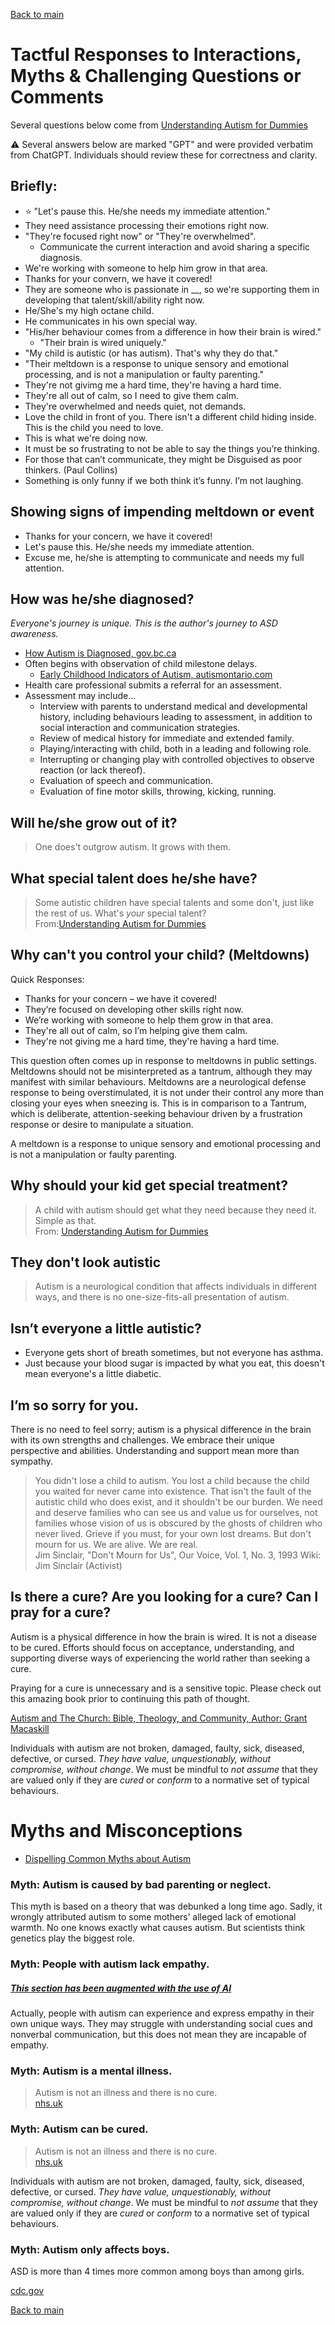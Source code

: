 [Back to main](README.md)

# Tactful Responses to Interactions, Myths & Challenging Questions or Comments

Several questions below come from [Understanding Autism for Dummies](https://www.perlego.com/book/1010137/understanding-autism-for-dummies-pdf)

:warning: Several answers below are marked "GPT" and were provided verbatim from ChatGPT. Individuals should review these for correctness and clarity.

## Briefly:

* :star: "Let's pause this. He/she needs my immediate attention."
* They need assistance processing their emotions right now.
* "They're focused right now" or "They're overwhelmed".
  * Communicate the current interaction and avoid sharing a specific diagnosis.
* We're working with someone to help him grow in that area.
* Thanks for your convern, we have it covered!
* They are someone who is passionate in __, so we're supporting them in developing that talent/skill/ability right now.
* He/She's my high octane child.
* He communicates in his own special way.
* "His/her behaviour comes from a difference in how their brain is wired."
  * "Their brain is wired uniquely."
* "My child is autistic (or has autism). That's why they do that."
* "Their meltdown is a response to unique sensory and emotional processing, and is not a manipulation or faulty parenting."
* They're not givimg me a hard time, they're having a hard time.
* They're all out of calm, so I need to give them calm.
* They're overwhelmed and needs quiet, not demands.
* Love the child in front of you. There isn't a different child hiding inside. This is the child you need to love.
* This is what we're doing now. 
* It must be so frustrating to not be able to say the things you’re thinking.
* For those that can’t communicate, they might be Disguised as poor thinkers. (Paul Collins)
* Something is only funny if we both think it’s funny. I’m not laughing.


## Showing signs of impending meltdown or event

* Thanks for your concern, we have it covered!
* Let's pause this. He/she needs my immediate attention.
* Excuse me, he/she is attempting to communicate and needs my full attention.


## How was he/she diagnosed?

_Everyone's journey is unique. This is the author's journey to ASD awareness._

* [How Autism is Diagnosed, gov.bc.ca](https://www2.gov.bc.ca/gov/content/health/managing-your-health/child-behaviour-development/support-needs/autism-spectrum-disorder/diagnosis/how-autism-is-diagnosed)
* Often begins with observation of child milestone delays. 
  * [Early Childhood Indicators of Autism, autismontario.com](https://www.autismontario.com/news/early-childhood-indicators-autism)
* Health care professional submits a referral for an assessment.
* Assessment may include...
  * Interview with parents to understand medical and developmental history, including behaviours leading to assessment, in addition to social interaction and communication strategies.
  * Review of medical history for immediate and extended family.
  * Playing/interacting with child, both in a leading and following role.
  * Interrupting or changing play with controlled objectives to observe reaction (or lack thereof).
  * Evaluation of speech and communication.
  * Evaluation of fine motor skills, throwing, kicking, running.


## Will he/she grow out of it?

> One does't outgrow autism. It grows with them.


## What special talent does he/she have?

> Some autistic children have special talents and some don't, just like the rest of us. What's _your_ special talent?  
> From:[Understanding Autism for Dummies](https://www.perlego.com/book/1010137/understanding-autism-for-dummies-pdf)


## Why can't you control your child? (Meltdowns)

Quick Responses:
* Thanks for your concern – we have it covered!
* They’re focused on developing other skills right now.
* We’re working with someone to help them grow in that area.
* They're all out of calm, so I’m helping give them calm.
* They're not giving me a hard time, they're having a hard time.

This question often comes up in response to meltdowns in public settings. Meltdowns should not be misinterpreted as a tantrum, although they may manifest with similar behaviours. Meltdowns are a neurological defense response to being overstimulated, it is not under their control any more than closing your eyes when sneezing is. This is in comparison to a Tantrum, which is deliberate, attention-seeking behaviour driven by a frustration response or desire to manipulate a situation. 

A meltdown is a response to unique sensory and emotional processing and is not a manipulation or faulty parenting.

## Why should your kid get special treatment?

> A child with autism should get what they need because they need it. Simple as that.  
> From: [Understanding Autism for Dummies](https://www.perlego.com/book/1010137/understanding-autism-for-dummies-pdf)


## They don't look autistic

> Autism is a neurological condition that affects individuals in different ways, and there is no one-size-fits-all presentation of autism.


## Isn’t everyone a little autistic?

* Everyone gets short of breath sometimes, but not everyone has asthma.
* Just because your blood sugar is impacted by what you eat, this doesn't mean everyone's a little diabetic.

## I’m so sorry for you.

There is no need to feel sorry; autism is a physical difference in the brain with its own strengths and challenges. We embrace their unique perspective and abilities. Understanding and support mean more than sympathy.

> You didn't lose a child to autism. You lost a child because the child you waited for never came into existence. That isn't the fault of the autistic child who does exist, and it shouldn't be our burden. We need and deserve families who can see us and value us for ourselves, not families whose vision of us is obscured by the ghosts of children who never lived. Grieve if you must, for your own lost dreams. But don't mourn for us. We are alive. We are real.  
> Jim Sinclair, "Don't Mourn for Us", Our Voice, Vol. 1, No. 3, 1993 Wiki: Jim Sinclair (Activist)  

## Is there a cure? Are you looking for a cure? Can I pray for a cure?

Autism is a physical difference in how the brain is wired. It is not a disease to be cured. Efforts should focus on acceptance, understanding, and supporting diverse ways of experiencing the world rather than seeking a cure.

Praying for a cure is unnecessary and is a sensitive topic. Please check out this amazing book prior to continuing this path of thought.

[Autism and The Church: Bible, Theology, and Community, Author: Grant Macaskill](https://www.thegospelcoalition.org/themelios/review/autism-and-the-church/)

Individuals with autism are not broken, damaged, faulty, sick, diseased, defective, or cursed. _They have value, unquestionably, without compromise, without change_. We must be mindful to _not assume_ that they are valued only if they are _cured_ or _conform_ to a normative set of typical behaviours.


# Myths and Misconceptions

* [Dispelling Common Myths about Autism](https://www.adventisthealth.org/blog/2019/april/dispelling-common-myths-about-autism)

### Myth: Autism is caused by bad parenting or neglect.

This myth is based on a theory that was debunked a long time ago. Sadly, it wrongly attributed autism to some mothers’ alleged lack of emotional warmth. No one knows exactly what causes autism. But scientists think genetics play the biggest role.


### Myth: People with autism lack empathy.

##### [This section has been augmented with the use of AI](AI.md)

Actually, people with autism can experience and express empathy in their own unique ways. They may struggle with understanding social cues and nonverbal communication, but this does not mean they are incapable of empathy.


### Myth: Autism is a mental illness.

> Autism is not an illness and there is no cure.  
> [nhs.uk](https://www.nhs.uk/conditions/autism/autism-and-everyday-life/treatments-that-are-not-recommended-for-autism/)


### Myth: Autism can be cured. 

> Autism is not an illness and there is no cure.  
> [nhs.uk](https://www.nhs.uk/conditions/autism/autism-and-everyday-life/treatments-that-are-not-recommended-for-autism/)

Individuals with autism are not broken, damaged, faulty, sick, diseased, defective, or cursed. _They have value, unquestionably, without compromise, without change_. We must be mindful to _not assume_ that they are valued only if they are _cured_ or _conform_ to a normative set of typical behaviours.


### Myth: Autism only affects boys.

ASD is more than 4 times more common among boys than among girls.

[cdc.gov](https://www.cdc.gov/ncbddd/autism/data.html)

[Back to main](README.md)
